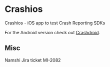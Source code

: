 # Crashios

Crashios - iOS app to test Crash Reporting SDKs

For the Android version check out [Crashdroid](https://github.com/namshi/crashdroid).



## Misc

Namshi Jira ticket MI-2082
